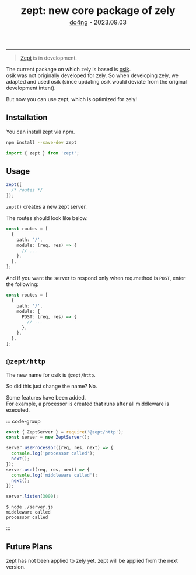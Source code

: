 <center>
<div style="margin-bottom: 4rem;">
  <h1 style="margin: 5px">
    zept: new core package of zely
  </h1>
  <div style="font-size: 1.025rem;">
    <a href="https://do4ng.vercel.app">do4ng</a> - 2023.09.03
  </div>
</div>
  
</center>

---

> [Zept](https://github.com/zely-js/zept) is in development.

The current package on which zely is based is [osik](https://github.com/zely-js/osik).  
osik was not originally developed for zely. So when developing zely, we adapted and used osik (since updating osik would deviate from the original development intent).

But now you can use zept, which is optimized for zely!

## Installation

You can install zept via npm.

```bash
npm install --save-dev zept
```

```ts
import { zept } from 'zept';
```

## Usage

```ts
zept([
  /* routes */
]);
```

`zept()` creates a new zept server.

The routes should look like below.

```ts
const routes = [
  {
    path: '/',
    module: (req, res) => {
      // ...
    },
  },
];
```

And if you want the server to respond only when req.method is `POST`, enter the following:

```ts
const routes = [
  {
    path: '/',
    module: {
      POST: (req, res) => {
        // ...
      },
    },
  },
];
```

## `@zept/http`

The new name for osik is `@zept/http`.

So did this just change the name? No.

Some features have been added.  
For example, a processor is created that runs after all middleware is executed.

::: code-group

```ts [source]
const { ZeptServer } = require('@zept/http');
const server = new ZeptServer();

server.useProcessor((req, res, next) => {
  console.log('processor called');
  next();
});
server.use((req, res, next) => {
  console.log('middleware called');
  next();
});

server.listen(3000);
```

```[console]
$ node ./server.js
middleware called
processor called
```

:::

## Future Plans

zept has not been applied to zely yet. zept will be applied from the next version.
